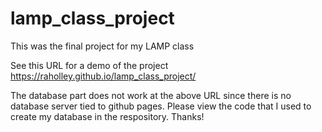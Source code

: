 # lamp_class_project
This was the final project for my LAMP class

See this URL for a demo of the project https://raholley.github.io/lamp_class_project/

The database part does not work at the above URL since there is no database server tied to github pages.  Please view the code that I used to create my database in the respository. Thanks!
